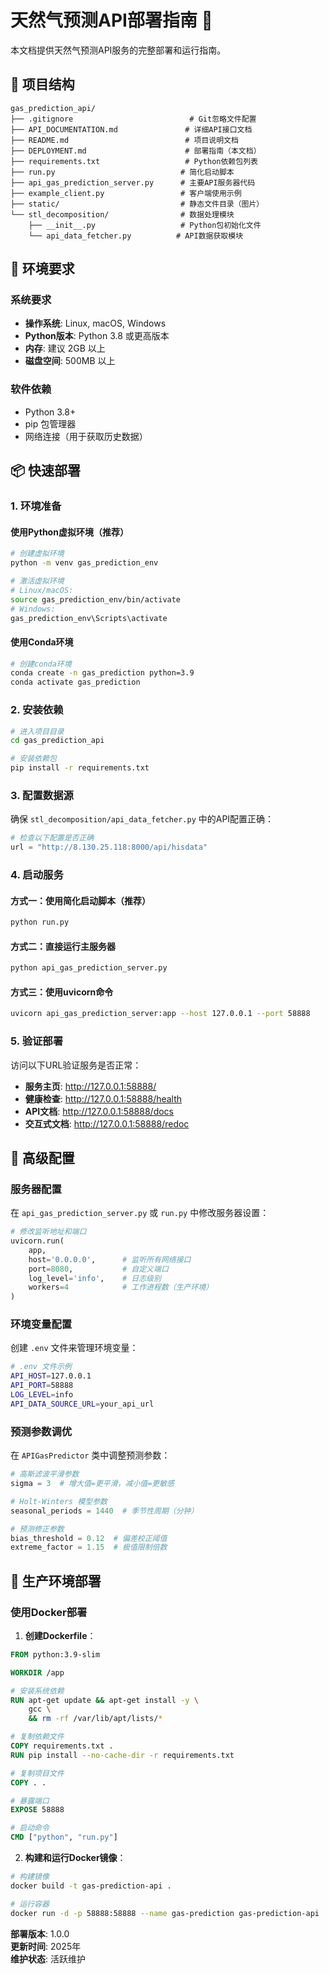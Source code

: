 # 天然气预测API部署指南 🚀

本文档提供天然气预测API服务的完整部署和运行指南。

## 📁 项目结构

```
gas_prediction_api/
├── .gitignore                          # Git忽略文件配置
├── API_DOCUMENTATION.md               # 详细API接口文档
├── README.md                          # 项目说明文档
├── DEPLOYMENT.md                      # 部署指南（本文档）
├── requirements.txt                   # Python依赖包列表
├── run.py                            # 简化启动脚本
├── api_gas_prediction_server.py      # 主要API服务器代码
├── example_client.py                 # 客户端使用示例
├── static/                           # 静态文件目录（图片）
└── stl_decomposition/                # 数据处理模块
    ├── __init__.py                   # Python包初始化文件
    └── api_data_fetcher.py          # API数据获取模块
```

## 🔧 环境要求

### 系统要求
- **操作系统**: Linux, macOS, Windows
- **Python版本**: Python 3.8 或更高版本
- **内存**: 建议 2GB 以上
- **磁盘空间**: 500MB 以上

### 软件依赖
- Python 3.8+
- pip 包管理器
- 网络连接（用于获取历史数据）

## 📦 快速部署

### 1. 环境准备

#### 使用Python虚拟环境（推荐）

```bash
# 创建虚拟环境
python -m venv gas_prediction_env

# 激活虚拟环境
# Linux/macOS:
source gas_prediction_env/bin/activate
# Windows:
gas_prediction_env\Scripts\activate
```

#### 使用Conda环境

```bash
# 创建conda环境
conda create -n gas_prediction python=3.9
conda activate gas_prediction
```

### 2. 安装依赖

```bash
# 进入项目目录
cd gas_prediction_api

# 安装依赖包
pip install -r requirements.txt
```

### 3. 配置数据源

确保 `stl_decomposition/api_data_fetcher.py` 中的API配置正确：

```python
# 检查以下配置是否正确
url = "http://8.130.25.118:8000/api/hisdata"
```

### 4. 启动服务

#### 方式一：使用简化启动脚本（推荐）

```bash
python run.py
```

#### 方式二：直接运行主服务器

```bash
python api_gas_prediction_server.py
```

#### 方式三：使用uvicorn命令

```bash
uvicorn api_gas_prediction_server:app --host 127.0.0.1 --port 58888
```

### 5. 验证部署

访问以下URL验证服务是否正常：

- **服务主页**: http://127.0.0.1:58888/
- **健康检查**: http://127.0.0.1:58888/health
- **API文档**: http://127.0.0.1:58888/docs
- **交互式文档**: http://127.0.0.1:58888/redoc

## 🔧 高级配置

### 服务器配置

在 `api_gas_prediction_server.py` 或 `run.py` 中修改服务器设置：

```python
# 修改监听地址和端口
uvicorn.run(
    app,
    host='0.0.0.0',      # 监听所有网络接口
    port=8080,           # 自定义端口
    log_level='info',    # 日志级别
    workers=4            # 工作进程数（生产环境）
)
```

### 环境变量配置

创建 `.env` 文件来管理环境变量：

```bash
# .env 文件示例
API_HOST=127.0.0.1
API_PORT=58888
LOG_LEVEL=info
API_DATA_SOURCE_URL=your_api_url
```

### 预测参数调优

在 `APIGasPredictor` 类中调整预测参数：

```python
# 高斯滤波平滑参数
sigma = 3  # 增大值=更平滑，减小值=更敏感

# Holt-Winters 模型参数
seasonal_periods = 1440  # 季节性周期（分钟）

# 预测修正参数
bias_threshold = 0.12  # 偏差校正阈值
extreme_factor = 1.15  # 极值限制倍数
```

## 🚀 生产环境部署

### 使用Docker部署

1. **创建Dockerfile**：

```dockerfile
FROM python:3.9-slim

WORKDIR /app

# 安装系统依赖
RUN apt-get update && apt-get install -y \
    gcc \
    && rm -rf /var/lib/apt/lists/*

# 复制依赖文件
COPY requirements.txt .
RUN pip install --no-cache-dir -r requirements.txt

# 复制项目文件
COPY . .

# 暴露端口
EXPOSE 58888

# 启动命令
CMD ["python", "run.py"]
```

2. **构建和运行Docker镜像**：

```bash
# 构建镜像
docker build -t gas-prediction-api .

# 运行容器
docker run -d -p 58888:58888 --name gas-prediction gas-prediction-api
```

**部署版本**: 1.0.0  
**更新时间**: 2025年  
**维护状态**: 活跃维护 
